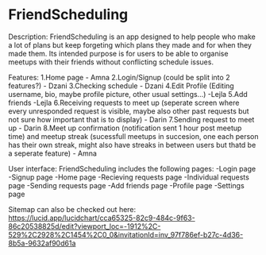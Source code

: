 # FriendScheduling

Description:
FriendScheduling is an app designed to help people who make a lot of plans but keep forgeting which plans they made and for when they made them. Its intended purpose is for users to be able to organise meetups with their friends without conflicting schedule issues.

Features:
1.Home page - Amna
2.Login/Signup (could be split into 2 features?) - Dzani
3.Checking schedule - Dzani
4.Edit Profile (Editing username, bio, maybe profile picture, other usual settings...) -Lejla
5.Add friends -Lejla
6.Receiving requests to meet up (seperate screen where every unresponded request is visible, maybe also other past requests but not sure how important that is to display) - Darin
7.Sending request to meet up - Darin
8.Meet up confirmation (notification sent 1 hour post meetup time) and meetup streak (sucessfull meetups in succesion, one each person has their own streak, might also have streaks in between users but thatd be a seperate feature) - Amna

User interface:
  FriendScheduling includes the following pages:
  -Login page
  -Signup page
  -Home page
  -Recieving requests page
  -Individual requests page
  -Sending requests page
  -Add friends page
  -Profile page
  -Settings page
  
Sitemap can also be checked out here: https://lucid.app/lucidchart/cca65325-82c9-484c-9f63-86c20538825d/edit?viewport_loc=-1912%2C-529%2C2928%2C1454%2C0_0&invitationId=inv_97f786ef-b27c-4d36-8b5a-9632af90d61a
